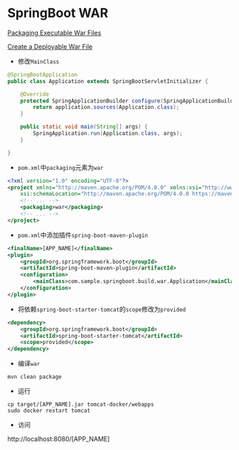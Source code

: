 # SpringBoot WAR

[Packaging Executable War Files](https://docs.spring.io/spring-boot/docs/current/reference/htmlsingle/#build-tool-plugins-maven-packaging)

[Create a Deployable War File](https://docs.spring.io/spring-boot/docs/current/reference/htmlsingle/#howto-create-a-deployable-war-file)

- 修改`MainClass`

```java
@SpringBootApplication
public class Application extends SpringBootServletInitializer {

    @Override
    protected SpringApplicationBuilder configure(SpringApplicationBuilder application) {
        return application.sources(Application.class);
    }

    public static void main(String[] args) {
        SpringApplication.run(Application.class, args);
    }

}
```

- `pom.xml`中`packaging`元素为`war`

```xml
<?xml version="1.0" encoding="UTF-8"?>
<project xmlns="http://maven.apache.org/POM/4.0.0" xmlns:xsi="http://www.w3.org/2001/XMLSchema-instance"
    xsi:schemaLocation="http://maven.apache.org/POM/4.0.0 https://maven.apache.org/xsd/maven-4.0.0.xsd">
    <!-- ... -->
    <packaging>war</packaging>
    <!-- ... -->
</project>
```

- `pom.xml`中添加插件`spring-boot-maven-plugin`

```xml
<finalName>[APP_NAME]</finalName>
<plugin>
    <groupId>org.springframework.boot</groupId>
    <artifactId>spring-boot-maven-plugin</artifactId>
    <configuration>
        <mainClass>com.sample.springboot.build.war.Application</mainClass>
    </configuration>
</plugin>
```

- 将依赖`spring-boot-starter-tomcat`的`scope`修改为`provided`

```xml
<dependency>
    <groupId>org.springframework.boot</groupId>
    <artifactId>spring-boot-starter-tomcat</artifactId>
    <scope>provided</scope>
</dependency>
```

- 编译`war`

```shell script
mvn clean package
```

- 运行

```shell script
cp target/[APP_NAME].jar tomcat-docker/webapps
sudo docker restart tomcat
```

- 访问

http://localhost:8080/[APP_NAME]
